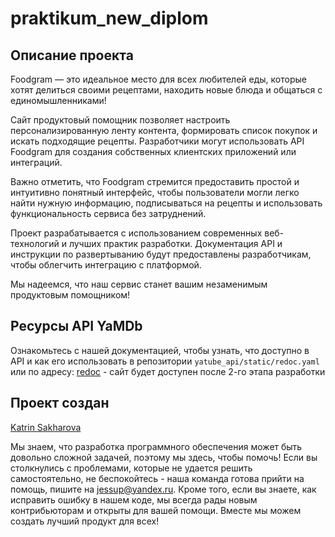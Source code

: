 # praktikum_new_diplom

## Описание проекта

Foodgram — это идеальное место для всех любителей еды, которые хотят делиться
своими рецептами, находить новые блюда и общаться с единомышленниками!

Сайт продуктовый помощник позволяет настроить персонализированную ленту
контента, формировать список покупок и искать подходящие рецепты. Разработчики
могут использовать API Foodgram для создания собственных клиентских приложений
или интеграций.

Важно отметить, что Foodgram стремится предоставить простой и интуитивно
понятный интерфейс, чтобы пользователи могли легко найти нужную информацию,
подписываться на рецепты и использовать функциональность сервиса без затруднений.

Проект разрабатывается с использованием современных веб-технологий и лучших
практик разработки. Документация API и инструкции по развертыванию будут
предоставлены разработчикам, чтобы облегчить интеграцию с платформой.

Мы надеемся, что наш сервис станет вашим незаменимым продуктовым помощником!

## Ресурсы API YaMDb

Ознакомьтесь с нашей документацией, чтобы узнать, что доступно в API и как его
использовать в репозитории `yatube_api/static/redoc.yaml` или по адресу:
[redoc](http://51.250.72.161/redoc/) - сайт будет доступен после 2-го этапа
разработки

## Проект создан

[Katrin Sakharova](https://github.com/KatrinDevelopment/)

Мы знаем, что разработка программного обеспечения может быть довольно сложной
задачей, поэтому мы здесь, чтобы помочь! Если вы столкнулись с проблемами,
которые не удается решить самостоятельно, не беспокойтесь - наша команда готова
прийти на помощь, пишите на jessup@yandex.ru. Кроме того, если вы знаете, как
исправить ошибку в нашем коде, мы всегда рады новым контрибьюторам и открыты
для вашей помощи. Вместе мы можем создать лучший продукт для всех!
